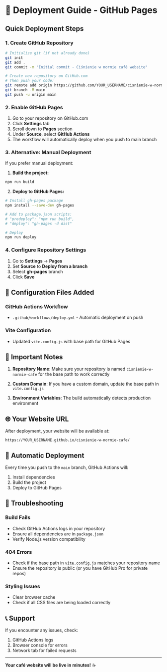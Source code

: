 # 🚀 Deployment Guide - GitHub Pages

## Quick Deployment Steps

### 1. Create GitHub Repository
```bash
# Initialize git (if not already done)
git init
git add .
git commit -m "Initial commit - Ciśnienie w normie café website"

# Create new repository on GitHub.com
# Then push your code:
git remote add origin https://github.com/YOUR_USERNAME/cisnienie-w-normie-cafe.git
git branch -M main
git push -u origin main
```

### 2. Enable GitHub Pages
1. Go to your repository on GitHub.com
2. Click **Settings** tab
3. Scroll down to **Pages** section
4. Under **Source**, select **GitHub Actions**
5. The workflow will automatically deploy when you push to main branch

### 3. Alternative: Manual Deployment
If you prefer manual deployment:

1. **Build the project:**
```bash
npm run build
```

2. **Deploy to GitHub Pages:**
```bash
# Install gh-pages package
npm install --save-dev gh-pages

# Add to package.json scripts:
# "predeploy": "npm run build",
# "deploy": "gh-pages -d dist"

# Deploy
npm run deploy
```

### 4. Configure Repository Settings
1. Go to **Settings** → **Pages**
2. Set **Source** to **Deploy from a branch**
3. Select **gh-pages** branch
4. Click **Save**

## 🔧 Configuration Files Added

### GitHub Actions Workflow
- `.github/workflows/deploy.yml` - Automatic deployment on push

### Vite Configuration
- Updated `vite.config.js` with base path for GitHub Pages

## 📝 Important Notes

1. **Repository Name**: Make sure your repository is named `cisnienie-w-normie-cafe` for the base path to work correctly

2. **Custom Domain**: If you have a custom domain, update the base path in `vite.config.js`

3. **Environment Variables**: The build automatically detects production environment

## 🌐 Your Website URL
After deployment, your website will be available at:
```
https://YOUR_USERNAME.github.io/cisnienie-w-normie-cafe/
```

## 🔄 Automatic Deployment
Every time you push to the `main` branch, GitHub Actions will:
1. Install dependencies
2. Build the project
3. Deploy to GitHub Pages

## 🐛 Troubleshooting

### Build Fails
- Check GitHub Actions logs in your repository
- Ensure all dependencies are in `package.json`
- Verify Node.js version compatibility

### 404 Errors
- Check if the base path in `vite.config.js` matches your repository name
- Ensure the repository is public (or you have GitHub Pro for private repos)

### Styling Issues
- Clear browser cache
- Check if all CSS files are being loaded correctly

## 📞 Support
If you encounter any issues, check:
1. GitHub Actions logs
2. Browser console for errors
3. Network tab for failed requests

---

**Your café website will be live in minutes!** ☕
